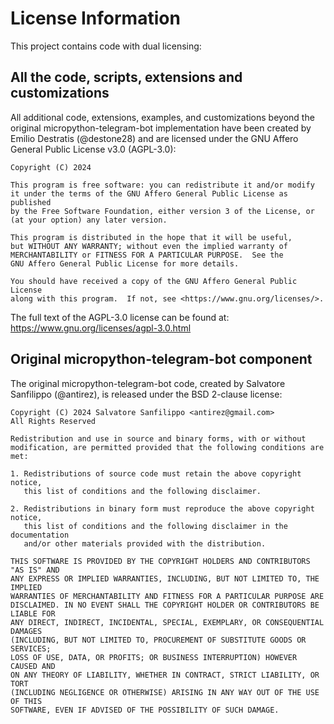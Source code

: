 # License Information

This project contains code with dual licensing:

## All the code, scripts, extensions and customizations

All additional code, extensions, examples, and customizations beyond the original micropython-telegram-bot implementation have been created by Emilio Destratis (@destone28) and are licensed under the GNU Affero General Public License v3.0 (AGPL-3.0):

```
Copyright (C) 2024

This program is free software: you can redistribute it and/or modify
it under the terms of the GNU Affero General Public License as published
by the Free Software Foundation, either version 3 of the License, or
(at your option) any later version.

This program is distributed in the hope that it will be useful,
but WITHOUT ANY WARRANTY; without even the implied warranty of
MERCHANTABILITY or FITNESS FOR A PARTICULAR PURPOSE.  See the
GNU Affero General Public License for more details.

You should have received a copy of the GNU Affero General Public License
along with this program.  If not, see <https://www.gnu.org/licenses/>.
```

The full text of the AGPL-3.0 license can be found at: https://www.gnu.org/licenses/agpl-3.0.html

## Original micropython-telegram-bot component

The original micropython-telegram-bot code, created by Salvatore Sanfilippo (@antirez), is released under the BSD 2-clause license:

```
Copyright (C) 2024 Salvatore Sanfilippo <antirez@gmail.com>
All Rights Reserved

Redistribution and use in source and binary forms, with or without
modification, are permitted provided that the following conditions are met:

1. Redistributions of source code must retain the above copyright notice,
   this list of conditions and the following disclaimer.

2. Redistributions in binary form must reproduce the above copyright notice,
   this list of conditions and the following disclaimer in the documentation
   and/or other materials provided with the distribution.

THIS SOFTWARE IS PROVIDED BY THE COPYRIGHT HOLDERS AND CONTRIBUTORS "AS IS" AND
ANY EXPRESS OR IMPLIED WARRANTIES, INCLUDING, BUT NOT LIMITED TO, THE IMPLIED
WARRANTIES OF MERCHANTABILITY AND FITNESS FOR A PARTICULAR PURPOSE ARE
DISCLAIMED. IN NO EVENT SHALL THE COPYRIGHT HOLDER OR CONTRIBUTORS BE LIABLE FOR
ANY DIRECT, INDIRECT, INCIDENTAL, SPECIAL, EXEMPLARY, OR CONSEQUENTIAL DAMAGES
(INCLUDING, BUT NOT LIMITED TO, PROCUREMENT OF SUBSTITUTE GOODS OR SERVICES;
LOSS OF USE, DATA, OR PROFITS; OR BUSINESS INTERRUPTION) HOWEVER CAUSED AND
ON ANY THEORY OF LIABILITY, WHETHER IN CONTRACT, STRICT LIABILITY, OR TORT
(INCLUDING NEGLIGENCE OR OTHERWISE) ARISING IN ANY WAY OUT OF THE USE OF THIS
SOFTWARE, EVEN IF ADVISED OF THE POSSIBILITY OF SUCH DAMAGE.
```